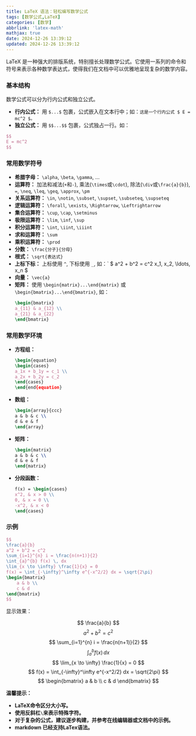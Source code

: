```yaml
---
title: LaTeX 语法：轻松编写数学公式
tags: [数学公式,LaTeX]
categories: [数学]
abbrlink: 'latex-math'
mathjax: true
date: 2024-12-26 13:39:12
updated: 2024-12-26 13:39:12
---
```


LaTeX 是一种强大的排版系统，特别擅长处理数学公式。它使用一系列的命令和符号来表示各种数学表达式，使得我们在文档中可以优雅地呈现复杂的数学内容。

### 基本结构

数学公式可以分为行内公式和独立公式。
* **行内公式：** 用 `$...$` 包裹，公式嵌入在文本行中；如：`这是一个行内公式 $ E = mc^2 $。`
* **独立公式：** 用 `$$...$$` 包裹，公式独占一行。如：
```latex
$$
E = mc^2
$$
```

### 常用数学符号

* **希腊字母：** `\alpha`, `\beta`, `\gamma`, ...
* **运算符：** 加法和减法(`+`和`-`), 乘法(`\times`或`\cdot`), 除法(`\div`或`\frac{a}{b}`), `=`, `\neq`, `\leq`, `\geq`, `\approx`, `\pm`
* **关系运算符：** `\in`, `\notin`, `\subset`, `\supset`, `\subseteq`, `\supseteq`
* **逻辑运算符：** `\forall`, `\exists`, `\Rightarrow`, `\Leftrightarrow`
* **集合运算符：** `\cup`, `\cap`, `\setminus`
* **极限运算符：** `\lim`, `\inf`, `\sup`
* **积分运算符：** `\int`, `\iint`, `\iiint`
* **求和运算符：** `\sum`
* **乘积运算符：** `\prod`
* **分数：** `\frac{分子}{分母}`
* **根式：** `\sqrt{表达式}`
* **上标下标：** 上标使用 `^`, 下标使用 `_`, 如：` $ a^2 + b^2 = c^2    x_1, x_2, \ldots, x_n  $
* **向量：** `\vec{a}`
* **矩阵：** 使用 `\begin{matrix}...\end{matrix}` 或 `\begin{bmatrix}...\end{bmatrix}`, 如：
  ```latex
  \begin{bmatrix}
  a_{11} & a_{12} \\
  a_{21} & a_{22}
  \end{bmatrix}
  ```

### 常用数学环境

* **方程组：**
  ```latex
  \begin{equation}
  \begin{cases}
  a_1x + b_1y = c_1 \\
  a_2x + b_2y = c_2
  \end{cases}
  \end{end{equation}
  ```
* **数组：**
  ```latex
  \begin{array}{ccc}
  a & b & c \\
  d & e & f
  \end{array}
  ```
* **矩阵：**
  ```latex
  \begin{matrix}
  a & b & c \\
  d & e & f
  \end{matrix}
  ```
* **分段函数：**
  ```latex
  f(x) = \begin{cases}
  x^2, & x > 0 \\
  0, & x = 0 \\
  -x^2, & x < 0
  \end{cases}
  ```

### 示例

```latex
$$
\frac{a}{b}
a^2 + b^2 = c^2
\sum_{i=1}^{n} i = \frac{n(n+1)}{2}
\int_{a}^{b} f(x) \, dx
\lim_{x \to \infty} \frac{1}{x} = 0
f(x) = \int_{-\infty}^\infty e^{-x^2/2} dx = \sqrt{2\pi}
\begin{bmatrix}
    a & b \\
    c & d
\end{bmatrix}
$$
```

显示效果：

$$ \frac{a}{b} $$
$$ a^2 + b^2 = c^2 $$
$$ \sum_{i=1}^{n} i = \frac{n(n+1)}{2} $$
$$ \int_{a}^{b} f(x) \, dx $$
$$ \lim_{x \to \infty} \frac{1}{x} = 0 $$
$$ f(x) = \int_{-\infty}^\infty e^{-x^2/2} dx = \sqrt{2\pi} $$
$$
\begin{bmatrix}
a & b \\
c & d
\end{bmatrix}
$$

**温馨提示：**

* **LaTeX命令区分大小写。**
* **使用反斜杠`\`来表示特殊字符。**
* **对于复杂的公式，建议逐步构建，并参考在线编辑器或文档中的示例。**
* **markdown 已经支持LaTex语法。**